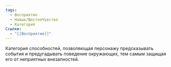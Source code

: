 ```yaml
---
tags:
  - Восприятие
  - Навык/ШестоеЧувство
  - Категория
Ссылки:
  - "[[Восприятие]]"
---
```

Категория способностей, позволяющая персонажу предсказывать события и предугадывать поведение окружающих, тем самым защищая его от неприятных внезапностей. 